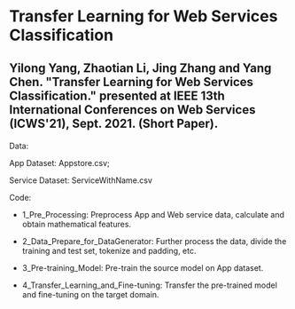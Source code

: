 Transfer Learning for Web Services Classification
=============

Yilong Yang, Zhaotian Li, Jing Zhang and Yang Chen. "Transfer Learning for Web Services Classification." presented at IEEE 13th International Conferences on Web Services (ICWS'21), Sept. 2021. (Short Paper).
------- 

#### 
Data: 

App Dataset: Appstore.csv;

Service Dataset: ServiceWithName.csv

Code:
* 1_Pre_Processing: Preprocess App and Web service data, calculate and obtain mathematical features.

* 2_Data_Prepare_for_DataGenerator: Further process the data, divide the training and test set, tokenize and padding, etc.

* 3_Pre-training_Model: Pre-train the source model on App dataset.

* 4_Transfer_Learning_and_Fine-tuning: Transfer the pre-trained model and fine-tuning on the target domain.
